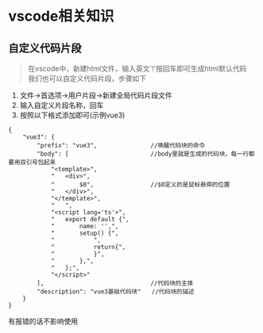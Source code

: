 # vscode相关知识

## 自定义代码片段
>在vscode中，新建html文件，输入英文'!'按回车即可生成html默认代码  
    我们也可以自定义代码片段，步骤如下

1.  文件->首选项->用户片段->新建全局代码片段文件
2.  输入自定义片段名称，回车
3.  按照以下格式添加即可(示例vue3)

```
{
    "vue3": {
        "prefix": "vue3",               //唤醒代码块的命令
        "body": [                       //body里就是生成的代码块，每一行都要用双引号包起来
            "<template>",
			"	<div>",
			"		$0",                //$0定义的是鼠标悬停的位置
			"	</div>",
			"</template>",
			"	",
			"<script lang='ts'>",
			"	export default {",
			"		name: '',",
			"		setup() {",
			"			",
			"			return{",
			"			}",
			"		},",
			"	};",
			"</script>"
        ],                              //代码块的主体
        "description": "vue3基础代码块"   //代码块的描述
    }
}

```
有报错的话不影响使用